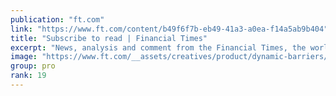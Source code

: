 ```yaml
---
publication: "ft.com"
link: "https://www.ft.com/content/b49f6f7b-eb49-41a3-a0ea-f14a5ab9b404"
title: "Subscribe to read | Financial Times"
excerpt: "News, analysis and comment from the Financial Times, the worldʼs leading global business publication"
image: "https://www.ft.com/__assets/creatives/product/dynamic-barriers/default.jpg?v=2"
group: pro
rank: 19
---
```

